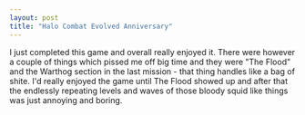 ```yaml
---
layout: post
title: "Halo Combat Evolved Anniversary"
---
```


I just completed this game and overall really enjoyed it. There were however a couple of things which pissed me off big time and they were "The Flood" and the Warthog 
section in the last mission - that thing handles like a bag of shite. I'd really enjoyed the game until The Flood showed up and after that the endlessly repeating levels 
and waves of those bloody squid like things was just annoying and boring.